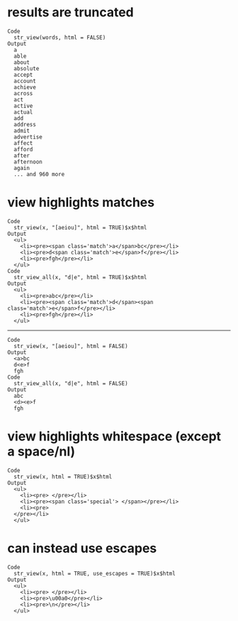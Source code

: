 # results are truncated

    Code
      str_view(words, html = FALSE)
    Output
      a
      able
      about
      absolute
      accept
      account
      achieve
      across
      act
      active
      actual
      add
      address
      admit
      advertise
      affect
      afford
      after
      afternoon
      again
      ... and 960 more

# view highlights matches

    Code
      str_view(x, "[aeiou]", html = TRUE)$x$html
    Output
      <ul>
        <li><pre><span class='match'>a</span>bc</pre></li>
        <li><pre>d<span class='match'>e</span>f</pre></li>
        <li><pre>fgh</pre></li>
      </ul>
    Code
      str_view_all(x, "d|e", html = TRUE)$x$html
    Output
      <ul>
        <li><pre>abc</pre></li>
        <li><pre><span class='match'>d</span><span class='match'>e</span>f</pre></li>
        <li><pre>fgh</pre></li>
      </ul>

---

    Code
      str_view(x, "[aeiou]", html = FALSE)
    Output
      <a>bc
      d<e>f
      fgh
    Code
      str_view_all(x, "d|e", html = FALSE)
    Output
      abc
      <d><e>f
      fgh

# view highlights whitespace (except a space/nl)

    Code
      str_view(x, html = TRUE)$x$html
    Output
      <ul>
        <li><pre> </pre></li>
        <li><pre><span class='special'> </span></pre></li>
        <li><pre>
      </pre></li>
      </ul>

# can instead use escapes

    Code
      str_view(x, html = TRUE, use_escapes = TRUE)$x$html
    Output
      <ul>
        <li><pre> </pre></li>
        <li><pre>\u00a0</pre></li>
        <li><pre>\n</pre></li>
      </ul>

